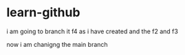 # learn-github


i am going to branch it f4 as i have created and the f2 and f3 



now i am chanigng the main branch 